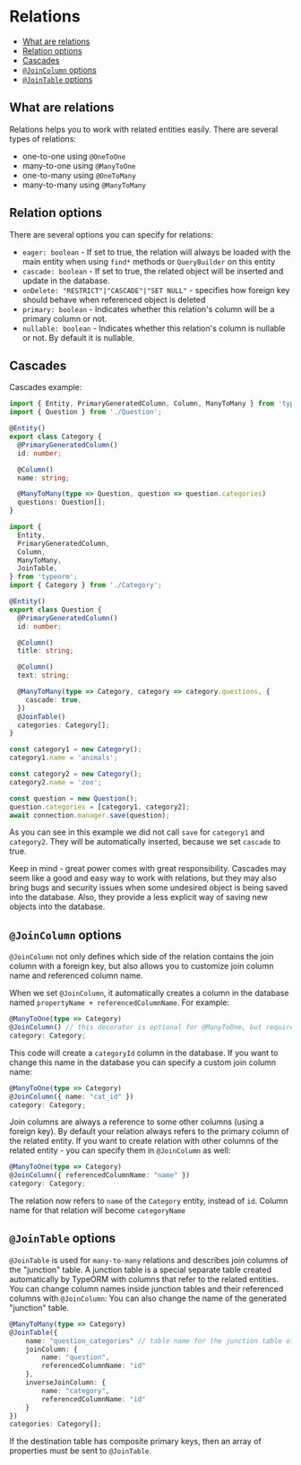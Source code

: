 # Relations

- [What are relations](#what-are-relations)
- [Relation options](#relation-options)
- [Cascades](#cascades)
- [`@JoinColumn` options](#joincolumn-options)
- [`@JoinTable` options](#jointable-options)

## What are relations

Relations helps you to work with related entities easily.
There are several types of relations:

- one-to-one using `@OneToOne`
- many-to-one using `@ManyToOne`
- one-to-many using `@OneToMany`
- many-to-many using `@ManyToMany`

## Relation options

There are several options you can specify for relations:

- `eager: boolean` - If set to true, the relation will always be loaded with the main entity when using `find*` methods or `QueryBuilder` on this entity
- `cascade: boolean` - If set to true, the related object will be inserted and update in the database.
- `onDelete: "RESTRICT"|"CASCADE"|"SET NULL"` - specifies how foreign key should behave when referenced object is deleted
- `primary: boolean` - Indicates whether this relation's column will be a primary column or not.
- `nullable: boolean` - Indicates whether this relation's column is nullable or not. By default it is nullable.

## Cascades

Cascades example:

```typescript
import { Entity, PrimaryGeneratedColumn, Column, ManyToMany } from 'typeorm';
import { Question } from './Question';

@Entity()
export class Category {
  @PrimaryGeneratedColumn()
  id: number;

  @Column()
  name: string;

  @ManyToMany(type => Question, question => question.categories)
  questions: Question[];
}
```

```typescript
import {
  Entity,
  PrimaryGeneratedColumn,
  Column,
  ManyToMany,
  JoinTable,
} from 'typeorm';
import { Category } from './Category';

@Entity()
export class Question {
  @PrimaryGeneratedColumn()
  id: number;

  @Column()
  title: string;

  @Column()
  text: string;

  @ManyToMany(type => Category, category => category.questions, {
    cascade: true,
  })
  @JoinTable()
  categories: Category[];
}
```

```typescript
const category1 = new Category();
category1.name = 'animals';

const category2 = new Category();
category2.name = 'zoo';

const question = new Question();
question.categories = [category1, category2];
await connection.manager.save(question);
```

As you can see in this example we did not call `save` for `category1` and `category2`.
They will be automatically inserted, because we set `cascade` to true.

Keep in mind - great power comes with great responsibility.
Cascades may seem like a good and easy way to work with relations,
but they may also bring bugs and security issues when some undesired object is being saved into the database.
Also, they provide a less explicit way of saving new objects into the database.

## `@JoinColumn` options

`@JoinColumn` not only defines which side of the relation contains the join column with a foreign key,
but also allows you to customize join column name and referenced column name.

When we set `@JoinColumn`, it automatically creates a column in the database named `propertyName + referencedColumnName`.
For example:

```typescript
@ManyToOne(type => Category)
@JoinColumn() // this decorator is optional for @ManyToOne, but required for @OneToOne
category: Category;
```

This code will create a `categoryId` column in the database.
If you want to change this name in the database you can specify a custom join column name:

```typescript
@ManyToOne(type => Category)
@JoinColumn({ name: "cat_id" })
category: Category;
```

Join columns are always a reference to some other columns (using a foreign key).
By default your relation always refers to the primary column of the related entity.
If you want to create relation with other columns of the related entity -
you can specify them in `@JoinColumn` as well:

```typescript
@ManyToOne(type => Category)
@JoinColumn({ referencedColumnName: "name" })
category: Category;
```

The relation now refers to `name` of the `Category` entity, instead of `id`.
Column name for that relation will become `categoryName`

## `@JoinTable` options

`@JoinTable` is used for `many-to-many` relations and describes join columns of the "junction" table.
A junction table is a special separate table created automatically by TypeORM with columns that refer to the related entities.
You can change column names inside junction tables and their referenced columns with `@JoinColumn`:
You can also change the name of the generated "junction" table.

```typescript
@ManyToMany(type => Category)
@JoinTable({
    name: "question_categories" // table name for the junction table of this relation
    joinColumn: {
        name: "question",
        referencedColumnName: "id"
    },
    inverseJoinColumn: {
        name: "category",
        referencedColumnName: "id"
    }
})
categories: Category[];
```

If the destination table has composite primary keys,
then an array of properties must be sent to `@JoinTable`.

